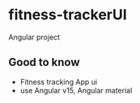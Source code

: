 # fitness-trackerUI
Angular project


## Good to know
- Fitness tracking App ui
- use Angular v15, Angular material
